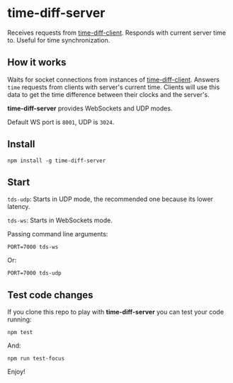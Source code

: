 # time-diff-server
Receives requests from [time-diff-client](https://github.com/codealchemist/time-diff-client).
Responds with current server time to. Useful for time synchronization.

## How it works

Waits for socket connections from instances of [time-diff-client](https://github.com/codealchemist/time-diff-client).
Answers `time` requests from clients with server's current time.
Clients will use this data to get the time difference between their clocks and the server's.

**time-diff-server** provides WebSockets and UDP modes.

Default WS port is `8001`, UDP is `3024`.


## Install

`npm install -g time-diff-server`


## Start

`tds-udp`: Starts in UDP mode, the recommended one because its lower latency.

`tds-ws`: Starts in WebSockets mode.

Passing command line arguments:

`PORT=7000 tds-ws`

Or:

`PORT=7000 tds-udp`


## Test code changes

If you clone this repo to play with **time-diff-server** you can test your
code running:

`npm test`

And:

`npm run test-focus`


Enjoy!

